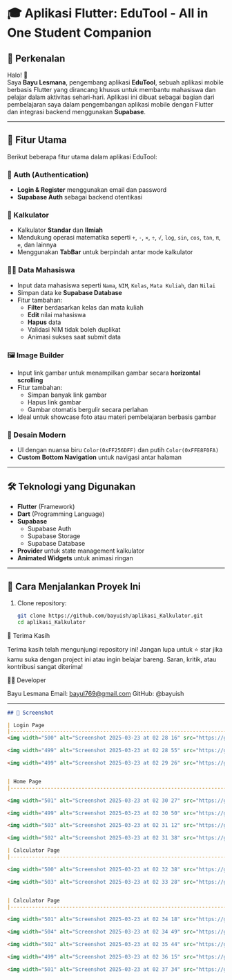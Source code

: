 # 🎓 Aplikasi Flutter: EduTool - All in One Student Companion

## 👋 Perkenalan

Halo! 👋  
Saya **Bayu Lesmana**, pengembang aplikasi **EduTool**, sebuah aplikasi mobile berbasis Flutter yang dirancang khusus untuk membantu mahasiswa dan pelajar dalam aktivitas sehari-hari. Aplikasi ini dibuat sebagai bagian dari pembelajaran saya dalam pengembangan aplikasi mobile dengan Flutter dan integrasi backend menggunakan **Supabase**.

---

## 📱 Fitur Utama

Berikut beberapa fitur utama dalam aplikasi EduTool:

### 🔐 Auth (Authentication)
- **Login & Register** menggunakan email dan password
- **Supabase Auth** sebagai backend otentikasi

### 🧮 Kalkulator
- Kalkulator **Standar** dan **Ilmiah**
- Mendukung operasi matematika seperti `+`, `-`, `×`, `÷`, `√`, `log`, `sin`, `cos`, `tan`, `π`, `e`, dan lainnya
- Menggunakan **TabBar** untuk berpindah antar mode kalkulator

### 🧑‍🎓 Data Mahasiswa
- Input data mahasiswa seperti `Nama`, `NIM`, `Kelas`, `Mata Kuliah`, dan `Nilai`
- Simpan data ke **Supabase Database**
- Fitur tambahan:
  - **Filter** berdasarkan kelas dan mata kuliah
  - **Edit** nilai mahasiswa
  - **Hapus** data
  - Validasi NIM tidak boleh duplikat
  - Animasi sukses saat submit data

### 🖼️ Image Builder
- Input link gambar untuk menampilkan gambar secara **horizontal scrolling**
- Fitur tambahan:
  - Simpan banyak link gambar
  - Hapus link gambar
  - Gambar otomatis bergulir secara perlahan
- Ideal untuk showcase foto atau materi pembelajaran berbasis gambar

### 📱 Desain Modern
- UI dengan nuansa biru `Color(0xFF256DFF)` dan putih `Color(0xFFE8F0FA)`
- **Custom Bottom Navigation** untuk navigasi antar halaman

---

## 🛠️ Teknologi yang Digunakan

- **Flutter** (Framework)
- **Dart** (Programming Language)
- **Supabase**
  - Supabase Auth
  - Supabase Storage
  - Supabase Database
- **Provider** untuk state management kalkulator
- **Animated Widgets** untuk animasi ringan

---

## 🚀 Cara Menjalankan Proyek Ini

1. Clone repository:
   ```bash
   git clone https://github.com/bayuish/aplikasi_Kalkulator.git
   cd aplikasi_Kalkulator

🙏 Terima Kasih

Terima kasih telah mengunjungi repository ini!
Jangan lupa untuk ⭐ star jika kamu suka dengan project ini atau ingin belajar bareng.
Saran, kritik, atau kontribusi sangat diterima!

🧑‍💻 Developer

Bayu Lesmana
Email: bayul769@gmail.com
GitHub: @bayuish


---

```markdown
## 📸 Screenshot

| Login Page        
|----------------------------------------------------------------------|
<img width="500" alt="Screenshot 2025-03-23 at 02 28 16" src="https://github.com/user-attachments/assets/738cce1d-2600-4d78-88ef-1bd8707bbd58" />

<img width="499" alt="Screenshot 2025-03-23 at 02 28 55" src="https://github.com/user-attachments/assets/67c097bc-bc5c-425a-a3fc-a7fa91b77944" />

<img width="499" alt="Screenshot 2025-03-23 at 02 29 26" src="https://github.com/user-attachments/assets/f8b2948a-5144-4645-a459-a16edb1a29ea" />


| Home Page        
|----------------------------------------------------------------------|

<img width="501" alt="Screenshot 2025-03-23 at 02 30 27" src="https://github.com/user-attachments/assets/660d8733-889d-409b-ab47-100c329328bd" />

<img width="499" alt="Screenshot 2025-03-23 at 02 30 50" src="https://github.com/user-attachments/assets/621f6f99-3808-4f7a-afed-4f583102e967" />

<img width="503" alt="Screenshot 2025-03-23 at 02 31 12" src="https://github.com/user-attachments/assets/40c61af2-026d-4c63-b488-29365cc7ced4" />

<img width="502" alt="Screenshot 2025-03-23 at 02 31 38" src="https://github.com/user-attachments/assets/e09df7c9-a701-496f-a1e4-426b6a2b37ed" />

| Calculator Page       
|----------------------------------------------------------------------|

<img width="500" alt="Screenshot 2025-03-23 at 02 32 38" src="https://github.com/user-attachments/assets/65a280f1-b63b-4259-84f2-02f06a8b0aa1" />

<img width="503" alt="Screenshot 2025-03-23 at 02 33 28" src="https://github.com/user-attachments/assets/ba8ecfc9-4d99-454e-9d9f-c6e0cef9ca36" />


| Calculator Page       
|----------------------------------------------------------------------|

<img width="501" alt="Screenshot 2025-03-23 at 02 34 18" src="https://github.com/user-attachments/assets/a93eab87-4c52-47f9-94e5-e0d79b21c370" />

<img width="504" alt="Screenshot 2025-03-23 at 02 34 49" src="https://github.com/user-attachments/assets/186aeaf8-1ceb-4bac-89b6-97d87e6a8022" />

<img width="502" alt="Screenshot 2025-03-23 at 02 35 44" src="https://github.com/user-attachments/assets/edef2d74-a59b-4de3-9038-6ba140d6b26d" />

<img width="499" alt="Screenshot 2025-03-23 at 02 36 15" src="https://github.com/user-attachments/assets/4e76bd95-7310-4fee-98b2-f32a693419ff" />

<img width="501" alt="Screenshot 2025-03-23 at 02 37 34" src="https://github.com/user-attachments/assets/1802b428-77a5-4012-8162-5a248fb02834" />

